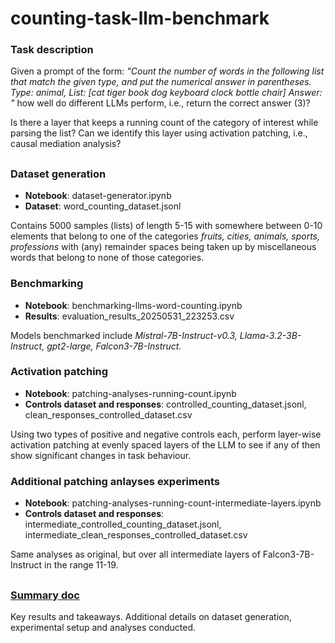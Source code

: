 # counting-task-llm-benchmark

### Task description
Given a prompt of the form: *"Count the number of words in the following list that match the given type, and put the numerical answer in parentheses.
    Type: animal, List: [cat tiger book dog keyboard clock bottle chair]
    Answer: "*
how well do different LLMs perform, i.e., return the correct answer (3)?

Is there a layer that keeps a running count of the category of interest while parsing the list? Can we identify this layer using activation patching, i.e., causal mediation analysis?
##
### Dataset generation
- **Notebook**: dataset-generator.ipynb
- **Dataset**: word_counting_dataset.jsonl

Contains 5000 samples (lists) of length 5-15 with somewhere between 0-10 elements that belong to one of the categories *fruits, cities, animals, sports, professions* with (any) remainder spaces being taken up by miscellaneous words that belong to none of those categories.

### Benchmarking
- **Notebook**: benchmarking-llms-word-counting.ipynb
- **Results**: evaluation_results_20250531_223253.csv

Models benchmarked include *Mistral-7B-Instruct-v0.3, Llama-3.2-3B-Instruct, gpt2-large, Falcon3-7B-Instruct.*

### Activation patching
- **Notebook**: patching-analyses-running-count.ipynb
- **Controls dataset and responses**: controlled_counting_dataset.jsonl, clean_responses_controlled_dataset.csv

Using two types of positive and negative controls each, perform layer-wise activation patching at evenly spaced layers of the LLM to see if any of then show significant changes in task behaviour.

### Additional patching anlayses experiments
- **Notebook**: patching-analyses-running-count-intermediate-layers.ipynb
- **Controls dataset and responses**: intermediate_controlled_counting_dataset.jsonl, intermediate_clean_responses_controlled_dataset.csv

Same analyses as original, but over all intermediate layers of Falcon3-7B-Instruct in the range 11-19. 

##
### <a href="https://docs.google.com/document/d/1G1wDiawjMcs6DaLrHhZPidSTU1uPQRVvEoVfZheiOlg/edit?usp=sharing" target="_blank">Summary doc</a>

Key results and takeaways. Additional details on dataset generation, experimental setup and analyses conducted.
